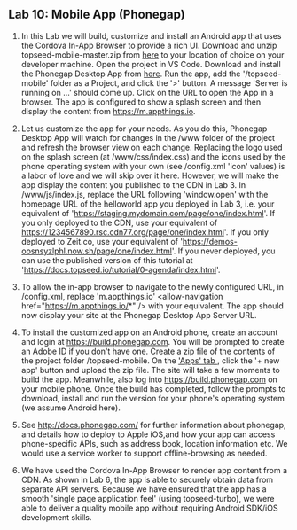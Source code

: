 ## Lab 10: Mobile App (Phonegap)

1. In this Lab we will build, customize and install an Android app that uses the Cordova In-App Browser to provide a rich UI. Download and unzip topseed-mobile-master.zip from <a href='https://github.com/topseed/topseed-mobile' target='_blank'>here</a> to your location of choice on your developer machine. Open the project in VS Code. Download and install the Phonegap Desktop App from <a href='https://github.com/phonegap/phonegap-app-desktop/releases' target='_blank'>here</a>. Run the app, add the '/topseed-mobile' folder as a Project, and click the '>' button. A message 'Server is running on ...' should come up. Click on the URL to open the App in a browser. The app is configured to show a splash screen and then display the content from https://m.appthings.io. 

2. Let us customize the app for your needs. As you do this, Phonegap Desktop App will watch for changes in the /www folder of the project and refresh the browser view on each change.
Replacing the logo used on the splash screen (at /www/css/index.css) and the icons used by the phone operating system with your own (see /config.xml 'icon' values) is a labor of love and we will skip over it here.
However, we will make the app display the content you published to the CDN in Lab 3. 
In /www/js/index.js, replace the URL following 'window.open' with the homepage URL of the helloworld app you deployed in Lab 3, i.e. your equivalent of 'https://staging.mydomain.com/page/one/index.html'. If you only deployed to the CDN, use your equivalent of https://1234567890.rsc.cdn77.org/page/one/index.html'. If you only deployed to Zeit.co, use your equivalent of  'https://demos-oosnsyzlphl.now.sh/page/one/index.html'. If you never deployed, you can use the published version of this tutorial at 'https://docs.topseed.io/tutorial/0-agenda/index.html'.

3. To allow the in-app browser to navigate to the newly configured URL, in /config.xml, replace 'm.appthings.io'  \<allow-navigation href="https://m.appthings.io/*" /\> with your equivalent. The app should now display your site at the 
Phonegap Desktop App Server URL.

4. To install the customized app on an Android phone, create an account and login at <a href='https://build.phonegap.com' target='_blank'>https://build.phonegap.com</a>. You will be prompted to create an Adobe ID if you don't have one. 
Create a zip file of the contents of the project folder /topseed-mobile.
On the <a href='https://build.phonegap.com/apps' target='_blank'>'Apps' tab </a>, click the '+ new app' button and upload the zip file. The site will take a few moments to build the app. Meanwhile, also log into <a href='https://build.phonegap.com' target='_blank'>https://build.phonegap.com</a> on your mobile phone. Once the build has completed, follow the prompts to download, install and run the version for your phone's operating system (we assume Android here). 

5. See <a href='http://docs.phonegap.com/' target='_blank'>http://docs.phonegap.com/</a> for further information about phonegap, and details how to deploy to Apple iOS,and how your app can access phone-specific APIs, such as address book, location information etc. We would use a service worker to support offline-browsing as needed.

6. We have used the Cordova In-App Browser to render app content from a CDN. As shown in Lab 6, the app is able to securely obtain data from separate API servers. Because we have ensured that the app has a smooth 'single page application feel' (using topseed-turbo), we were able to deliver a quality mobile app without requiring Android SDK/iOS development skills. 



